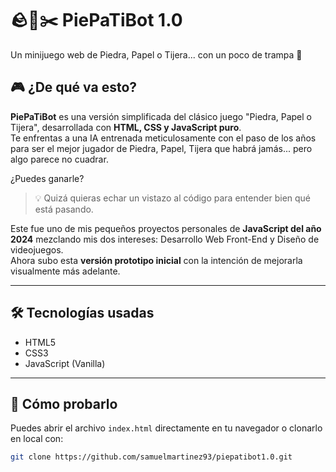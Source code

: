 # 🪨📄✂️ PiePaTiBot 1.0

Un minijuego web de Piedra, Papel o Tijera... con un poco de trampa 👀

## 🎮 ¿De qué va esto?

**PiePaTiBot** es una versión simplificada del clásico juego "Piedra, Papel o Tijera", desarrollada con **HTML, CSS y JavaScript puro**.  
Te enfrentas a una IA entrenada meticulosamente con el paso de los años para ser el mejor jugador de Piedra, Papel, Tijera que habrá jamás... pero algo parece no cuadrar.

¿Puedes ganarle?

> 💡 Quizá quieras echar un vistazo al código para entender bien qué está pasando.

Este fue uno de mis pequeños proyectos personales de **JavaScript del año 2024** mezclando mis dos intereses: Desarrollo Web Front-End y Diseño de videojuegos.  
Ahora subo esta **versión prototipo inicial** con la intención de mejorarla visualmente más adelante.

---

## 🛠️ Tecnologías usadas

- HTML5  
- CSS3  
- JavaScript (Vanilla)

---

## 🚀 Cómo probarlo

Puedes abrir el archivo `index.html` directamente en tu navegador o clonarlo en local con:

```bash
git clone https://github.com/samuelmartinez93/piepatibot1.0.git
